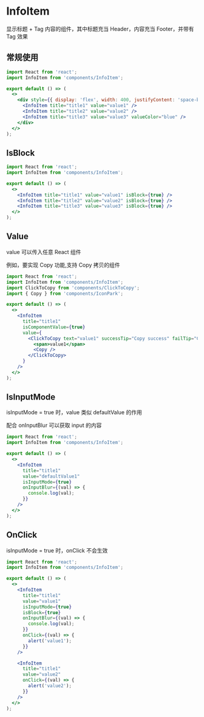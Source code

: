 # InfoItem

显示标题 + Tag 内容的组件，其中标题充当 Header，内容充当 Footer，并带有 Tag 效果

<API src="components/InfoItem/index.tsx"></API>

## 常规使用

```jsx
import React from 'react';
import InfoItem from 'components/InfoItem';

export default () => (
  <>
    <div style={{ display: 'flex', width: 400, justifyContent: 'space-between' }}>
      <InfoItem title="title1" value="value1" />
      <InfoItem title="title2" value="value2" />
      <InfoItem title="title3" value="value3" valueColor="blue" />
    </div>
  </>
);
```

## IsBlock

```jsx
import React from 'react';
import InfoItem from 'components/InfoItem';

export default () => (
  <>
    <InfoItem title="title1" value="value1" isBlock={true} />
    <InfoItem title="title2" value="value2" isBlock={true} />
    <InfoItem title="title3" value="value3" isBlock={true} />
  </>
);
```

## Value

value 可以传入任意 React 组件

例如，要实现 Copy 功能,支持 Copy 拷贝的组件

```jsx
import React from 'react';
import InfoItem from 'components/InfoItem';
import ClickToCopy from 'components/ClickToCopy';
import { Copy } from 'components/IconPark';

export default () => (
  <>
    <InfoItem
      title="title1"
      isComponentValue={true}
      value={
        <ClickToCopy text="value1" successTip="Copy success" failTip="Copy fail">
          <span>value1</span>
          <Copy />
        </ClickToCopy>
      }
    />
  </>
);
```

## IsInputMode

isInputMode = true 时，value 类似 defaultValue 的作用

配合 onInputBlur 可以获取 input 的内容

```jsx
import React from 'react';
import InfoItem from 'components/InfoItem';

export default () => (
  <>
    <InfoItem
      title="title1"
      value="defaultValue1"
      isInputMode={true}
      onInputBlur={(val) => {
        console.log(val);
      }}
    />
  </>
);
```

## OnClick

isInputMode = true 时，onClick 不会生效

```jsx
import React from 'react';
import InfoItem from 'components/InfoItem';

export default () => (
  <>
    <InfoItem
      title="title1"
      value="value1"
      isInputMode={true}
      isBlock={true}
      onInputBlur={(val) => {
        console.log(val);
      }}
      onClick={(val) => {
        alert('value1');
      }}
    />

    <InfoItem
      title="title1"
      value="value2"
      onClick={(val) => {
        alert('value2');
      }}
    />
  </>
);
```
